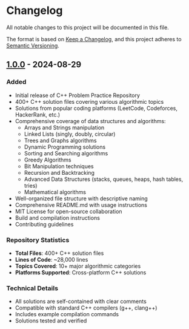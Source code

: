 # Changelog

All notable changes to this project will be documented in this file.

The format is based on [Keep a Changelog](https://keepachangelog.com/en/1.0.0/),
and this project adheres to [Semantic Versioning](https://semver.org/spec/v2.0.0.html).

## [1.0.0] - 2024-08-29

### Added
- Initial release of C++ Problem Practice Repository
- 400+ C++ solution files covering various algorithmic topics
- Solutions from popular coding platforms (LeetCode, Codeforces, HackerRank, etc.)
- Comprehensive coverage of data structures and algorithms:
  - Arrays and Strings manipulation
  - Linked Lists (singly, doubly, circular)
  - Trees and Graphs algorithms
  - Dynamic Programming solutions
  - Sorting and Searching algorithms
  - Greedy Algorithms
  - Bit Manipulation techniques
  - Recursion and Backtracking
  - Advanced Data Structures (stacks, queues, heaps, hash tables, tries)
  - Mathematical algorithms
- Well-organized file structure with descriptive naming
- Comprehensive README.md with usage instructions
- MIT License for open-source collaboration
- Build and compilation instructions
- Contributing guidelines

### Repository Statistics
- **Total Files**: 400+ C++ solution files
- **Lines of Code**: ~28,000 lines
- **Topics Covered**: 10+ major algorithmic categories
- **Platforms Supported**: Cross-platform C++ solutions

### Technical Details
- All solutions are self-contained with clear comments
- Compatible with standard C++ compilers (g++, clang++)
- Includes example compilation commands
- Solutions tested and verified

[1.0.0]: https://github.com/Surajgupta001/PROBLEM-PRACTICE/releases/tag/v1.0.0